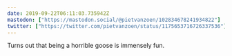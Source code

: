 ```yaml
---
date: 2019-09-22T06:11:03.735942Z
mastodon: ["https://mastodon.social/@pietvanzoen/102834678241934822"]
twitter: ["https://twitter.com/pietvanzoen/status/1175653716726337536"]
---
```

Turns out that being a horrible goose is immensely fun.
